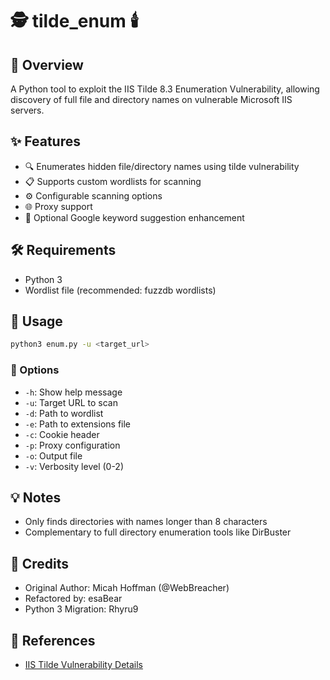 # 🕵️ tilde_enum 🕯️

## 🎯 Overview
A Python tool to exploit the IIS Tilde 8.3 Enumeration Vulnerability, allowing discovery of full file and directory names on vulnerable Microsoft IIS servers.

## ✨ Features
- 🔍 Enumerates hidden file/directory names using tilde vulnerability
- 📋 Supports custom wordlists for scanning
- ⚙️ Configurable scanning options
- 🌐 Proxy support
- 🔮 Optional Google keyword suggestion enhancement

## 🛠️ Requirements
- Python 3
- Wordlist file (recommended: fuzzdb wordlists)

## 🚀 Usage
```bash
python3 enum.py -u <target_url> 
```

### 🔧 Options
- `-h`: Show help message
- `-u`: Target URL to scan
- `-d`: Path to wordlist
- `-e`: Path to extensions file
- `-c`: Cookie header
- `-p`: Proxy configuration
- `-o`: Output file
- `-v`: Verbosity level (0-2)

## 💡 Notes
- Only finds directories with names longer than 8 characters
- Complementary to full directory enumeration tools like DirBuster

## 👥 Credits
- Original Author: Micah Hoffman (@WebBreacher)
- Refactored by: esaBear
- Python 3 Migration: Rhyru9

## 🔗 References
- [IIS Tilde Vulnerability Details](https://soroush.secproject.com/blog/tag/iis-tilde-vulnerability/)
